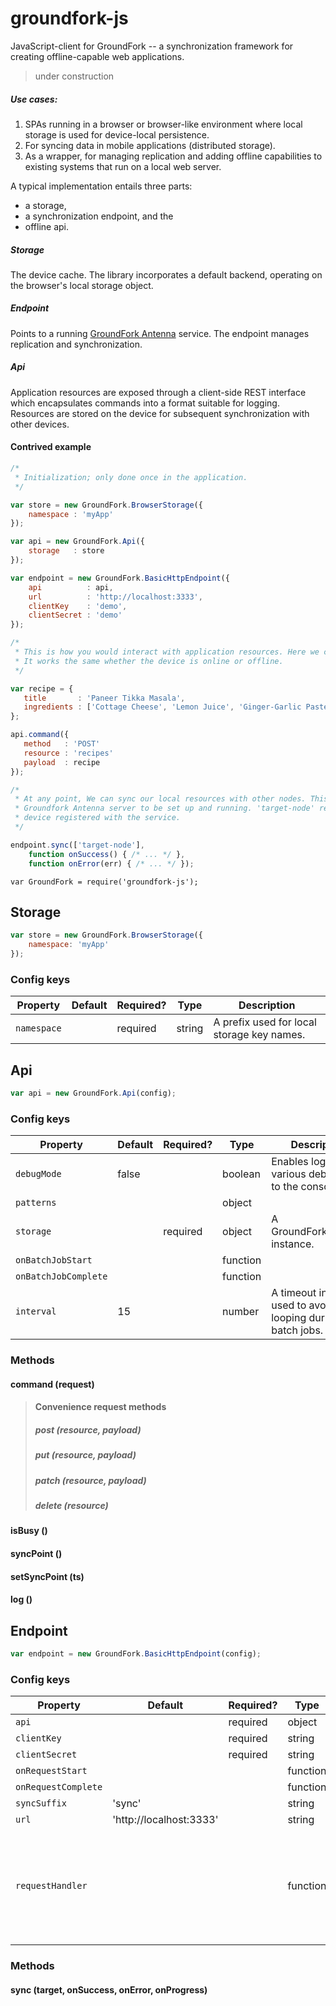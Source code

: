 # groundfork-js

JavaScript-client for GroundFork -- a synchronization framework for creating offline-capable web applications.

> under construction

##### Use cases: 

1. SPAs running in a browser or browser-like environment where local storage is used for device-local persistence.
2. For syncing data in mobile applications (distributed storage). 
3. As a wrapper, for managing replication and adding offline capabilities to existing systems that run on a local web server.

A typical implementation entails three parts:

* a storage,
* a synchronization endpoint, and the
* offline api.

##### Storage

The device cache. The library incorporates a default backend, operating on the browser's local storage object. 

##### Endpoint

Points to a running [GroundFork Antenna](https://github.com/johanneshilden/groundfork-antenna-postgres) service. The endpoint manages replication and synchronization.

##### Api

Application resources are exposed through a client-side REST interface which encapsulates commands into a format suitable for logging. Resources are stored on the device for subsequent synchronization with other devices. 

#### Contrived example

```javascript
/*
 * Initialization; only done once in the application.
 */ 

var store = new GroundFork.BrowserStorage({
    namespace : 'myApp'
});

var api = new GroundFork.Api({
    storage   : store
});

var endpoint = new GroundFork.BasicHttpEndpoint({
    api          : api,
    url          : 'http://localhost:3333',
    clientKey    : 'demo',
    clientSecret : 'demo'
});

/*
 * This is how you would interact with application resources. Here we create a new 'recipe'.
 * It works the same whether the device is online or offline.
 */ 

var recipe = {
   title       : 'Paneer Tikka Masala',
   ingredients : ['Cottage Cheese', 'Lemon Juice', 'Ginger-Garlic Paste', 'Red Chili Powder']
};

api.command({
   method   : 'POST'
   resource : 'recipes'
   payload  : recipe
});

/*
 * At any point, We can sync our local resources with other nodes. This requires a 
 * Groundfork Antenna server to be set up and running. 'target-node' refers to another
 * device registered with the service.
 */ 

endpoint.sync(['target-node'], 
    function onSuccess() { /* ... */ }, 
    function onError(err) { /* ... */ });

```

```
var GroundFork = require('groundfork-js');
```

## Storage

```javascript
var store = new GroundFork.BrowserStorage({
    namespace: 'myApp'
});
```
### Config keys

| Property            | Default   | Required? | Type      |  Description  |
|---------------------|-----------|-----------|-----------|----|
| `namespace`           |           | required  | string    | A prefix used for local storage key names. |

## Api

```javascript
var api = new GroundFork.Api(config);
```

### Config keys

| Property            | Default   | Required? | Type     | Description  |
|---------------------|-----------|-----------|----------|---|
| `debugMode`           | false     |           | boolean  | Enables logging of various debug data to the console. |
| `patterns`            |           |           | object   |   |
| `storage`             |           | required  | object   | A GroundFork.Storage instance. |
| `onBatchJobStart`     |           |           | function |   |
| `onBatchJobComplete`  |           |           | function |   |
| `interval`            | 15        |           | number   | A timeout interval used to avoid busy looping during sync batch jobs. |

### Methods

#### command (request)

> #### Convenience request methods
> 
> ##### post (resource, payload)
> 
> ##### put (resource, payload)
> 
> ##### patch (resource, payload)
> 
> ##### delete (resource)
> 

#### isBusy ()

#### syncPoint ()

#### setSyncPoint (ts)

#### log ()

## Endpoint

```javascript
var endpoint = new GroundFork.BasicHttpEndpoint(config);
```

### Config keys

| Property            | Default                 | Required? | Type      | Description  |
|---------------------|-------------------------|-----------|-----------|---|
| `api`                 |                         | required  | object    |   |
| `clientKey`           |                         | required  | string    |   |
| `clientSecret`        |                         | required  | string    |   |
| `onRequestStart`      |                         |           | function  |   |
| `onRequestComplete`   |                         |           | function  |   |
| `syncSuffix`          | 'sync'                  |           | string    |   |
| `url`                 | 'http://localhost:3333' |           | string    |   |
| `requestHandler`      |                         |           | function  | Default is to use jQuery's $.ajax api. Note that for node implementations, a different request handler must be provided. | 

### Methods

#### sync (target, onSuccess, onError, onProgress)
